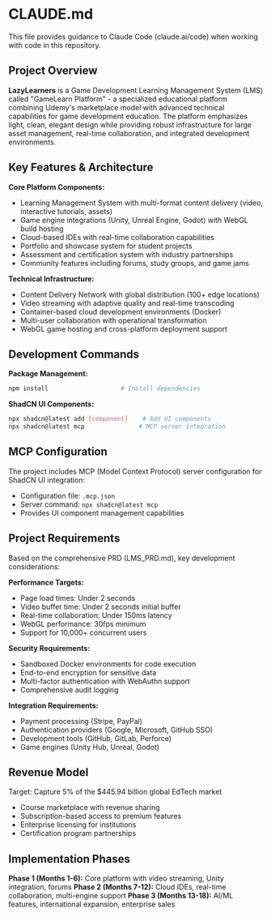 # CLAUDE.md

This file provides guidance to Claude Code (claude.ai/code) when working with code in this repository.

## Project Overview

**LazyLearners** is a Game Development Learning Management System (LMS) called "GameLearn Platform" - a specialized educational platform combining Udemy's marketplace model with advanced technical capabilities for game development education. The platform emphasizes light, clean, elegant design while providing robust infrastructure for large asset management, real-time collaboration, and integrated development environments.

## Key Features & Architecture

**Core Platform Components:**
- Learning Management System with multi-format content delivery (video, interactive tutorials, assets)
- Game engine integrations (Unity, Unreal Engine, Godot) with WebGL build hosting
- Cloud-based IDEs with real-time collaboration capabilities
- Portfolio and showcase system for student projects
- Assessment and certification system with industry partnerships
- Community features including forums, study groups, and game jams

**Technical Infrastructure:**
- Content Delivery Network with global distribution (100+ edge locations)
- Video streaming with adaptive quality and real-time transcoding
- Container-based cloud development environments (Docker)
- Multi-user collaboration with operational transformation
- WebGL game hosting and cross-platform deployment support

## Development Commands

**Package Management:**
```bash
npm install                    # Install dependencies
```

**ShadCN UI Components:**
```bash
npx shadcn@latest add [component]    # Add UI components
npx shadcn@latest mcp               # MCP server integration
```

## MCP Configuration

The project includes MCP (Model Context Protocol) server configuration for ShadCN UI integration:
- Configuration file: `.mcp.json`
- Server command: `npx shadcn@latest mcp`
- Provides UI component management capabilities

## Project Requirements

Based on the comprehensive PRD (LMS_PRD.md), key development considerations:

**Performance Targets:**
- Page load times: Under 2 seconds
- Video buffer time: Under 2 seconds initial buffer
- Real-time collaboration: Under 150ms latency
- WebGL performance: 30fps minimum
- Support for 10,000+ concurrent users

**Security Requirements:**
- Sandboxed Docker environments for code execution
- End-to-end encryption for sensitive data
- Multi-factor authentication with WebAuthn support
- Comprehensive audit logging

**Integration Requirements:**
- Payment processing (Stripe, PayPal)
- Authentication providers (Google, Microsoft, GitHub SSO)
- Development tools (GitHub, GitLab, Perforce)
- Game engines (Unity Hub, Unreal, Godot)

## Revenue Model

Target: Capture 5% of the $445.94 billion global EdTech market
- Course marketplace with revenue sharing
- Subscription-based access to premium features
- Enterprise licensing for institutions
- Certification program partnerships

## Implementation Phases

**Phase 1 (Months 1-6):** Core platform with video streaming, Unity integration, forums
**Phase 2 (Months 7-12):** Cloud IDEs, real-time collaboration, multi-engine support
**Phase 3 (Months 13-18):** AI/ML features, international expansion, enterprise sales